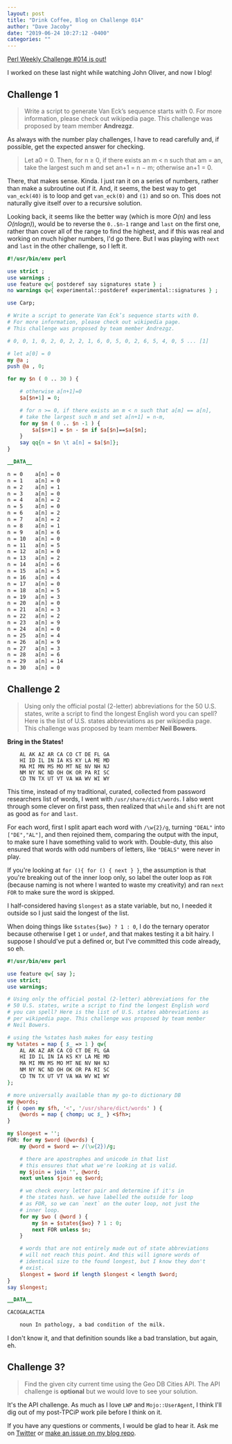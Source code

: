 ```yaml
---
layout: post
title: "Drink Coffee, Blog on Challenge 014"
author: "Dave Jacoby"
date: "2019-06-24 10:27:12 -0400"
categories: ""
---
```


[Perl Weekly Challenge #014 is out!](https://perlweeklychallenge.org/blog/perl-weekly-challenge-014/)

I worked on these last night while watching John Oliver, and now I blog!

## Challenge 1

> Write a script to generate Van Eck’s sequence starts with 0. For more information, please check out wikipedia page. This challenge was proposed by team member **Andrezgz**.

As always with the number play challenges, I have to read carefully and, if possible, get the expected answer for checking.

> Let a0 = 0. 
> Then, for n ≥ 0, if there exists an m < n such that am = an,
> take the largest such m and set an+1 = n − m;
> otherwise an+1 = 0.

There, that makes sense. Kinda. I just ran it on a series of numbers, rather than make a subroutine out if it. And, it seems, the best way to get `van_eck(40)`  is to loop and get `van_eck(0)` and `(1)` and so on. This does not naturally give itself over to a recursive solution.

Looking back, it seems like the better way (which is more _O(n)_ and less _O(nlogn)_), would be to reverse the `0..$n-1` range and `last` on the first one, rather than cover all of the range to find the highest, and if this was real and working on much higher numbers, I'd go there. But I was playing with `next` and `last` in the other challenge, so I left it.

```perl
#!/usr/bin/env perl

use strict ;
use warnings ;
use feature qw{ postderef say signatures state } ;
no warnings qw{ experimental::postderef experimental::signatures } ;

use Carp;

# Write a script to generate Van Eck’s sequence starts with 0.
# For more information, please check out wikipedia page.
# This challenge was proposed by team member Andrezgz.

# 0, 0, 1, 0, 2, 0, 2, 2, 1, 6, 0, 5, 0, 2, 6, 5, 4, 0, 5 ... [1]

# let a[0] = 0
my @a ;
push @a , 0;

for my $n ( 0 .. 30 ) {

    # otherwise a[n+1]=0
    $a[$n+1] = 0;

    # for n >= 0, if there exists an m < n such that a[m] == a[n],
    # take the largest such m and set a[n+1] = n-m,
    for my $m ( 0 .. $n -1 ) {
        $a[$n+1] = $n - $m if $a[$n]==$a[$m];
    }
    say qq{n = $n \t a[n] = $a[$n]};
}

__DATA__

n = 0 	 a[n] = 0
n = 1 	 a[n] = 0
n = 2 	 a[n] = 1
n = 3 	 a[n] = 0
n = 4 	 a[n] = 2
n = 5 	 a[n] = 0
n = 6 	 a[n] = 2
n = 7 	 a[n] = 2
n = 8 	 a[n] = 1
n = 9 	 a[n] = 6
n = 10 	 a[n] = 0
n = 11 	 a[n] = 5
n = 12 	 a[n] = 0
n = 13 	 a[n] = 2
n = 14 	 a[n] = 6
n = 15 	 a[n] = 5
n = 16 	 a[n] = 4
n = 17 	 a[n] = 0
n = 18 	 a[n] = 5
n = 19 	 a[n] = 3
n = 20 	 a[n] = 0
n = 21 	 a[n] = 3
n = 22 	 a[n] = 2
n = 23 	 a[n] = 9
n = 24 	 a[n] = 0
n = 25 	 a[n] = 4
n = 26 	 a[n] = 9
n = 27 	 a[n] = 3
n = 28 	 a[n] = 6
n = 29 	 a[n] = 14
n = 30 	 a[n] = 0
```

## Challenge 2

> Using only the official postal (2-letter) abbreviations for the 50 U.S. states, write a script to find the longest English word you can spell? Here is the list of U.S. states abbreviations as per wikipedia page. This challenge was proposed by team member **Neil Bowers**.

**Bring in the States!**

```text
    AL AK AZ AR CA CO CT DE FL GA
    HI ID IL IN IA KS KY LA ME MD
    MA MI MN MS MO MT NE NV NH NJ
    NM NY NC ND OH OK OR PA RI SC
    CD TN TX UT VT VA WA WV WI WY
```

This time, instead of my traditional, curated, collected from password researchers list of words, I went with `/usr/share/dict/words`. I also went through some clever on first pass, then realized that `while` and `shift` are not as good as `for` and `last`.

For each word, first I split apart each word with `/\w{2}/g`, turning `"DEAL"` into `["DE","AL"]`, and then rejoined them, comparing the output with the input, to make sure I have something valid to work with. Double-duty, this also ensured that words with odd numbers of letters, like `"DEALS"` were never in play.

If you're looking at `for (){ for () { next } }`, the assumption is that you're breaking out of the inner loop only, so label the outer loop as `FOR` (because naming is not where I wanted to waste my creativity) and ran `next FOR` to make sure the word is skipped.

I half-considered having `$longest` as a state variable, but no, I needed it outside so I just said the longest of the list.

When doing things like `$states{$wo} ? 1 : 0`, I do the ternary operator because otherwise I get `1` or `undef`, and that makes testing it a bit hairy. I suppose I should've put a defined or, but I've committed this code already, so eh.

```perl
#!/usr/bin/env perl

use feature qw{ say };
use strict;
use warnings;

# Using only the official postal (2-letter) abbreviations for the
# 50 U.S. states, write a script to find the longest English word
# you can spell? Here is the list of U.S. states abbreviations as
# per wikipedia page. This challenge was proposed by team member
# Neil Bowers.

# using the %states hash makes for easy testing
my %states = map { $_ => 1 } qw{
    AL AK AZ AR CA CO CT DE FL GA
    HI ID IL IN IA KS KY LA ME MD
    MA MI MN MS MO MT NE NV NH NJ
    NM NY NC ND OH OK OR PA RI SC
    CD TN TX UT VT VA WA WV WI WY
};

# more universally available than my go-to dictionary DB
my @words;
if ( open my $fh, '<', '/usr/share/dict/words' ) {
    @words = map { chomp; uc $_ } <$fh>;
}

my $longest = '';
FOR: for my $word (@words) {
    my @word = $word =~ /(\w{2})/g;

    # there are apostrophes and unicode in that list
    # this ensures that what we're looking at is valid.
    my $join = join '', @word;
    next unless $join eq $word;

    # we check every letter pair and determine if it's in
    # the states hash. we have labelled the outside for loop
    # as FOR, so we can `next` on the outer loop, not just the
    # inner loop.
    for my $wo ( @word ) {
        my $n = $states{$wo} ? 1 : 0;
        next FOR unless $n;
    }

    # words that are not entirely made out of state abbreviations
    # will not reach this point. And this will ignore words of
    # identical size to the found longest, but I know they don't
    # exist.
    $longest = $word if length $longest < length $word;
}
say $longest;

__DATA__

CACOGALACTIA

    noun In pathology, a bad condition of the milk.
```

I don't know it, and that definition sounds like a bad translation, but again, eh.

## Challenge 3?

> Find the given city current time using the Geo DB Cities API. The API challenge is **optional** but we would love to see your solution.

It's the API challenge. As much as I love `LWP` and `Mojo::UserAgent`, I think I'll dig out of my post-TPCiP work pile before I think on it.

If you have any questions or comments, I would be glad to hear it. Ask me on [Twitter](https://twitter.com/jacobydave) or [make an issue on my blog repo](https://github.com/jacoby/jacoby.github.io).
